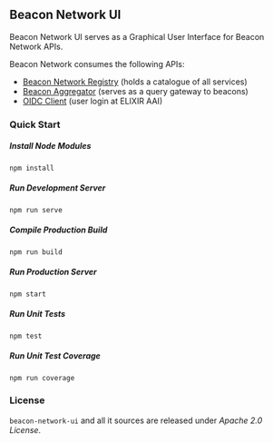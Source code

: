 ## Beacon Network UI

Beacon Network UI serves as a Graphical User Interface for Beacon Network APIs.

Beacon Network consumes the following APIs:
* [Beacon Network Registry](https://github.com/CSCfi/beacon-network) (holds a catalogue of all services)
* [Beacon Aggregator](https://github.com/CSCfi/beacon-network) (serves as a query gateway to beacons)
* [OIDC Client](https://github.com/CSCfi/oidc-client) (user login at ELIXIR AAI)

### Quick Start

##### Install Node Modules
```
npm install
```

##### Run Development Server
```
npm run serve
```

##### Compile Production Build
```
npm run build
```

##### Run Production Server
```
npm start
```

##### Run Unit Tests
```
npm test
```

##### Run Unit Test Coverage
```
npm run coverage
```

### License

`beacon-network-ui` and all it sources are released under *Apache 2.0 License*.